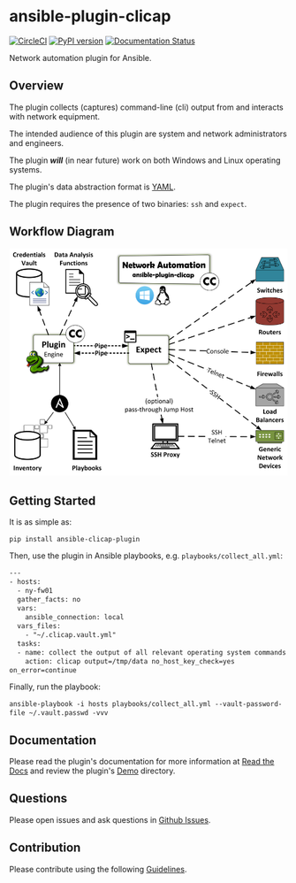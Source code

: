 # ansible-plugin-clicap

[![CircleCI](https://circleci.com/gh/greenpau/ansible-plugin-clicap.svg?style=svg)](https://circleci.com/gh/greenpau/ansible-plugin-clicap)
[![PyPI version](https://badge.fury.io/py/ansible-plugin-clicap.png)](https://badge.fury.io/py/ansible-plugin-clicap)
[![Documentation Status](https://readthedocs.org/projects/ansible-plugin-clicap/badge/?version=latest)](http://ansible-plugin-clicap.readthedocs.io/)

Network automation plugin for Ansible.

## Overview

The plugin collects (captures) command-line (cli) output from and interacts with network equipment.

The intended audience of this plugin are system and network administrators and engineers.

The plugin ***will*** (in near future) work on both Windows and Linux operating systems.

The plugin's data abstraction format is [YAML](http://yaml.org/).

The plugin requires the presence of two binaries: `ssh` and `expect`.


## Workflow Diagram


[![Plugin Workflow](https://raw.githubusercontent.com/greenpau/ansible-plugin-clicap/master/docs/_static/images/ansible.plugin.clicap.png "Network Automation Workflow")](https://raw.githubusercontent.com/greenpau/ansible-plugin-clicap/master/docs/_static/images/ansible.plugin.clicap.png)


## Getting Started

It is as simple as:

```
pip install ansible-clicap-plugin
```

Then, use the plugin in Ansible playbooks, e.g. `playbooks/collect_all.yml`:

```
---
- hosts:
  - ny-fw01
  gather_facts: no
  vars:
    ansible_connection: local
  vars_files:
    - "~/.clicap.vault.yml"
  tasks:
  - name: collect the output of all relevant operating system commands
    action: clicap output=/tmp/data no_host_key_check=yes on_error=continue
```

Finally, run the playbook:

```
ansible-playbook -i hosts playbooks/collect_all.yml --vault-password-file ~/.vault.passwd -vvv
```

## Documentation

Please read the plugin's documentation for more information at [Read the Docs](http://ansible-plugin-clicap.readthedocs.io/)
and review the plugin's [Demo](https://github.com/greenpau/ansible-plugin-clicap/tree/master/demo/firewall) directory.

## Questions

Please open issues and ask questions in [Github Issues](https://github.com/greenpau/ansible-plugin-clicap/issues).

## Contribution

Please contribute using the following [Guidelines](https://github.com/greenpau/ansible-plugin-clicap/tree/master/CONTRIBUTING.md).
